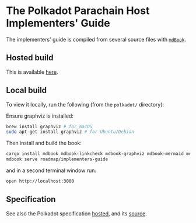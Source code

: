 # The Polkadot Parachain Host Implementers' Guide

The implementers' guide is compiled from several source files with [`mdBook`](https://github.com/rust-lang/mdBook).

## Hosted build

This is available [here](https://paritytech.github.io/polkadot-sdk/book/).

## Local build

To view it locally, run the following (from the `polkadot/` directory):

Ensure graphviz is installed:

```sh
brew install graphviz # for macOS
sudo apt-get install graphviz # for Ubuntu/Debian
```

Then install and build the book:

```sh
cargo install mdbook mdbook-linkcheck mdbook-graphviz mdbook-mermaid mdbook-last-changed --locked
mdbook serve roadmap/implementers-guide
```

and in a second terminal window run:

```sh
open http://localhost:3000
```

## Specification

See also the Polkadot specification [hosted](https://spec.polkadot.network/), and its [source](https://github.com/w3f/polkadot-spec).
